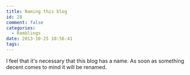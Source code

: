 ```yaml
---
title: Naming this blog
id: 28
comment: false
categories:
  - Ramblings
date: 2013-10-25 10:56:41
tags:
---
```


I feel that it's necessary that this blog has a name. As soon as something decent comes to mind it will be renamed.